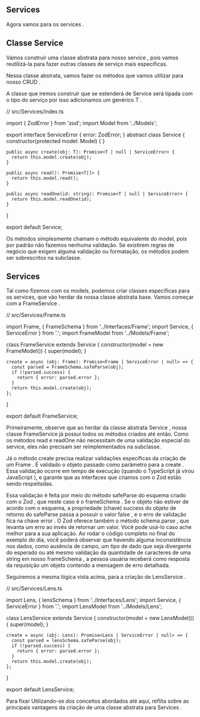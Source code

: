 ## Services
Agora vamos para os services .

## Classe Service

Vamos construir uma classe abstrata para nosso service , pois vamos reutilizá-la para fazer outras classes de serviço mais especificas.

Nessa classe abstrata, vamos fazer os métodos que vamos utilizar para nosso CRUD .

A classe que iremos construir que se estenderá de Service será tipada com o tipo do serviço por isso adicionamos um genérico T .


  // src/Services/index.ts

  import { ZodError } from 'zod';
  import Model from '../Models';

  export interface ServiceError {
    error: ZodError;
  }
  abstract class Service<T> {
    constructor(protected model: Model<T>) { }

    public async create(obj: T): Promise<T | null | ServiceError> {
      return this.model.create(obj);
    }

    public async read(): Promise<T[]> {
      return this.model.read();
    }

    public async readOne(id: string): Promise<T | null | ServiceError> {
      return this.model.readOne(id);
    }
  }

  export default Service;



Os métodos simplesmente chamam o método equivalente do model, pois por padrão não fazemos nenhuma validação. Se existirem regras de negócio que exigem alguma validação ou formatação, os métodos podem ser sobrescritos na subclasse.


## Services

Tal como fizemos com os models, podemos criar classes específicas para os services, que vão herdar da nossa classe abstrata base.
Vamos começar com a FrameService .


  // src/Services/Frame.ts

  import Frame, { FrameSchema } from '../Interfaces/Frame';
  import Service, { ServiceError } from '.';
  import FrameModel from '../Models/Frame';

  class FrameService extends Service<Frame> {
    constructor(model = new FrameModel()) {
      super(model);
    }

    create = async (obj: Frame): Promise<Frame | ServiceError | null> => {
      const parsed = FrameSchema.safeParse(obj);
      if (!parsed.success) {
        return { error: parsed.error };
      }
      return this.model.create(obj);
    };
  }

  export default FrameService;




Primeiramente, observe que ao herdar da classe abstrata Service , nossa classe FrameService já possui todos os métodos criados até então. Como os métodos read e readOne não necessitam de uma validação especial do service, eles não precisam ser reimplementados na subclasse.

Já o método create precisa realizar validações específicas da criação de um Frame . É validado o objeto passado como parâmetro para a create . Essa validação ocorre em tempo de execução (quando o TypeScript já virou JavaScript ), e garante que as interfaces que criamos com o Zod estão sendo respeitadas.

Essa validação é feita por meio do método safeParse do esquema criado com o Zod , que neste caso é o frameSchema . Se o objeto não estiver de acordo com o esquema, a propriedade (chave) success do objeto de retorno do safeParse passa a possuir o valor false , e o erro de validação fica na chave error . O Zod oferece também o método schema.parse , que levanta um erro ao invés de retornar um valor. Você pode usá-lo caso ache melhor para a sua aplicação. Ao rodar o código completo no final do exemplo do dia, você poderá observar que havendo alguma inconsistência nos dados, como ausência de campo, um tipo de dado que seja divergente do esperado ou até mesmo validação da quantidade de caracteres de uma string em nosso frameSchema , a pessoa usuária receberá como resposta da requisição um objeto contendo a mensagem de erro detalhada.

Seguiremos a mesma lógica vista acima, para a criação de LensService .


  // src/Services/Lens.ts

  import Lens, { lensSchema } from '../Interfaces/Lens';
  import Service, { ServiceError } from '.';
  import LensModel from '../Models/Lens';

  class LensService extends Service<Lens> {
    constructor(model = new LensModel()) {
      super(model);
    }

    create = async (obj: Lens): Promise<Lens | ServiceError | null> => {
      const parsed = lensSchema.safeParse(obj);
      if (!parsed.success) {
        return { error: parsed.error };
      }
      return this.model.create(obj);
    };
  }

  export default LensService;


Para fixar
Utilizando-se dos conceitos abordados até aqui, reflita sobre as principais vantagens da criação de uma classe abstrata para Services .
